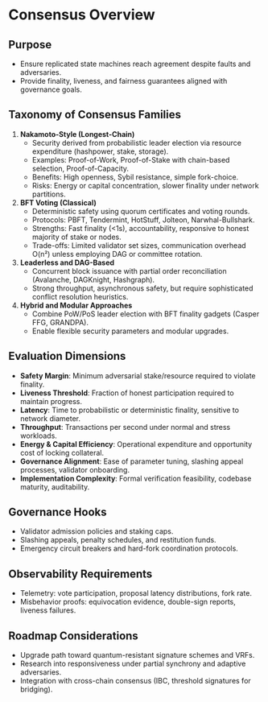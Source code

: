 # Consensus Overview

## Purpose
- Ensure replicated state machines reach agreement despite faults and adversaries.
- Provide finality, liveness, and fairness guarantees aligned with governance goals.

## Taxonomy of Consensus Families
1. **Nakamoto-Style (Longest-Chain)**
   - Security derived from probabilistic leader election via resource expenditure (hashpower, stake, storage).
   - Examples: Proof-of-Work, Proof-of-Stake with chain-based selection, Proof-of-Capacity.
   - Benefits: High openness, Sybil resistance, simple fork-choice.
   - Risks: Energy or capital concentration, slower finality under network partitions.
2. **BFT Voting (Classical)**
   - Deterministic safety using quorum certificates and voting rounds.
   - Protocols: PBFT, Tendermint, HotStuff, Jolteon, Narwhal-Bullshark.
   - Strengths: Fast finality (<1s), accountability, responsive to honest majority of stake or nodes.
   - Trade-offs: Limited validator set sizes, communication overhead O(n²) unless employing DAG or committee rotation.
3. **Leaderless and DAG-Based**
   - Concurrent block issuance with partial order reconciliation (Avalanche, DAGKnight, Hashgraph).
   - Strong throughput, asynchronous safety, but require sophisticated conflict resolution heuristics.
4. **Hybrid and Modular Approaches**
   - Combine PoW/PoS leader election with BFT finality gadgets (Casper FFG, GRANDPA).
   - Enable flexible security parameters and modular upgrades.

## Evaluation Dimensions
- **Safety Margin**: Minimum adversarial stake/resource required to violate finality.
- **Liveness Threshold**: Fraction of honest participation required to maintain progress.
- **Latency**: Time to probabilistic or deterministic finality, sensitive to network diameter.
- **Throughput**: Transactions per second under normal and stress workloads.
- **Energy & Capital Efficiency**: Operational expenditure and opportunity cost of locking collateral.
- **Governance Alignment**: Ease of parameter tuning, slashing appeal processes, validator onboarding.
- **Implementation Complexity**: Formal verification feasibility, codebase maturity, auditability.

## Governance Hooks
- Validator admission policies and staking caps.
- Slashing appeals, penalty schedules, and restitution funds.
- Emergency circuit breakers and hard-fork coordination protocols.

## Observability Requirements
- Telemetry: vote participation, proposal latency distributions, fork rate.
- Misbehavior proofs: equivocation evidence, double-sign reports, liveness failures.

## Roadmap Considerations
- Upgrade path toward quantum-resistant signature schemes and VRFs.
- Research into responsiveness under partial synchrony and adaptive adversaries.
- Integration with cross-chain consensus (IBC, threshold signatures for bridging).
